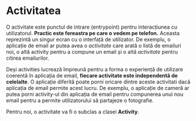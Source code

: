 # Activitatea

O activitate este punctul de intrare (entrypoint) pentru interacțiunea cu utilizatorul.
**Practic este fereastra pe care o vedem pe telefon.**
Aceasta reprezintă un singur ecran cu o interfață de utilizator. De exemplu, o
aplicație de email ar putea avea o *activitate* care arată o listă de emailuri noi,
o altă activity pentru a compune un email și o altă *activitate* pentru citirea
emailurilor. 

Deși activities lucrează împreună pentru a forma o experiență de
utilizare coerentă în aplicația de email, **fiecare activitate este independentă de
celelalte**. O aplicație diferită poate porni oricare dintre aceste activitati
dacă aplicația de email permite acest lucru. De exemplu, o aplicație de cameră
ar putea porni activity-ul din aplicația de email pentru compunerea unui nou
email pentru a permite utilizatorului să partajeze o fotografie. 

Pentru noi, o activitate va fi o subclas a clasei **Activity**. 
